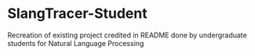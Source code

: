 # SlangTracer-Student
Recreation of existing project credited in README done by undergraduate students for Natural Language Processing
